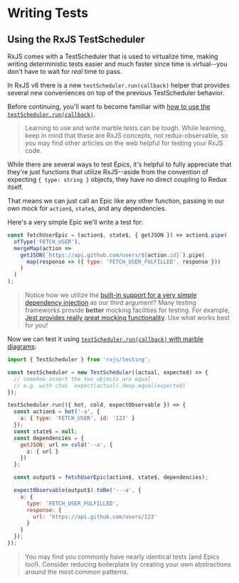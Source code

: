 # Writing Tests

## Using the RxJS TestScheduler

RxJS comes with a TestScheduler that is used to virtualize time, making writing deterministic tests easier and much faster since time is virtual--you don't have to wait for _real_ time to pass.

In RxJS v6 there is a new `testScheduler.run(callback)` helper that provides several new conveniences on top of the previous TestScheduler behavior.

Before continuing, you'll want to become familiar with [how to use the `testScheduler.run(callback)`](https://github.com/ReactiveX/rxjs/blob/master/doc/marble-testing.md).

> Learning to use and write marble tests can be tough. While learning, keep in mind that these are RxJS concepts, not redux-observable, so you may find other articles on the web helpful for testing your RxJS code.

While there are several ways to test Epics, it's helpful to fully appreciate that they're just functions that utilize RxJS--aside from the convention of expecting `{ type: string }` objects, they have no direct coupling to Redux itself.

That means we can just call an Epic like any other function, passing in our own mock for `action$`, `state$`, and any dependencies.

Here's a very simple Epic we'll write a test for:

```js
const fetchUserEpic = (action$, state$, { getJSON }) => action$.pipe(
  ofType('FETCH_USER'),
  mergeMap(action =>
    getJSON(`https://api.github.com/users/${action.id}`).pipe(
      map(response => ({ type: 'FETCH_USER_FULFILLED', response }))
    )
  )
);
```

> Notice how we utilize the [built-in support for a very simple dependency injection](https://redux-observable.js.org/docs/recipes/InjectingDependenciesIntoEpics.html) as our third argument? Many testing frameworks provide **better** mocking facilities for testing. For example, [Jest provides really great mocking functionality](http://jestjs.io/docs/en/manual-mocks.html). Use what works best for you!

Now we can test it using [`testScheduler.run(callback)` with marble diagrams](https://github.com/ReactiveX/rxjs/blob/master/docs_app/content/guide/testing/marble-testing.md):

```js
import { TestScheduler } from 'rxjs/testing';

const testScheduler = new TestScheduler((actual, expected) => {
  // somehow assert the two objects are equal
  // e.g. with chai `expect(actual).deep.equal(expected)`
});

testScheduler.run(({ hot, cold, expectObservable }) => {
  const action$ = hot('-a', {
    a: { type: 'FETCH_USER', id: '123' }
  });
  const state$ = null;
  const dependencies = {
    getJSON: url => cold('--a', {
      a: { url }
    })
  };

  const output$ = fetchUserEpic(action$, state$, dependencies);

  expectObservable(output$).toBe('---a', {
    a: {
      type: 'FETCH_USER_FULFILLED',
      response: {
        url: 'https://api.github.com/users/123'
      }
    }
  });
});
```

> You may find you commonly have nearly identical tests (and Epics too!). Consider reducing boilerplate by creating your own abstractions around the most common patterns.
